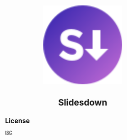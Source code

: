<p align="center">
  <a href="https://slidesdown.com">
    <img src="./src/components/Logo/logo.svg" width="256">
  </a>
</p>

<h1 align="center">Slidesdown</h1>

## License

[ISC](https://github.com/tu4mo/slidesdown/blob/master/LICENSE)
